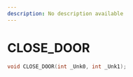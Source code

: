 ```yaml
---
description: No description available 
---
```


# CLOSE_DOOR

```cpp
void CLOSE_DOOR(int _Unk0, int _Unk1);
```